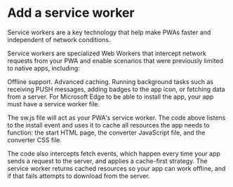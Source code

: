 # Add a service worker
Service workers are a key technology that help make PWAs faster and independent of network conditions.

Service workers are specialized Web Workers that intercept network requests from your PWA and enable scenarios that were previously limited to native apps, including:

Offline support.
Advanced caching.
Running background tasks such as receiving PUSH messages, adding badges to the app icon, or fetching data from a server.
For Microsoft Edge to be able to install the app, your app must have a service worker file.

The sw.js file will act as your PWA's service worker. The code above listens to the install event and uses it to cache all resources the app needs to function: the start HTML page, the converter JavaScript file, and the converter CSS file.

The code also intercepts fetch events, which happen every time your app sends a request to the server, and applies a cache-first strategy. The service worker returns cached resources so your app can work offline, and if that fails attempts to download from the server.

